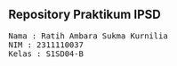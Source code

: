 ## Repository Praktikum IPSD

<pre>
Nama : Ratih Ambara Sukma Kurnilia
NIM : 2311110037
Kelas : S1SD04-B
</pre>
